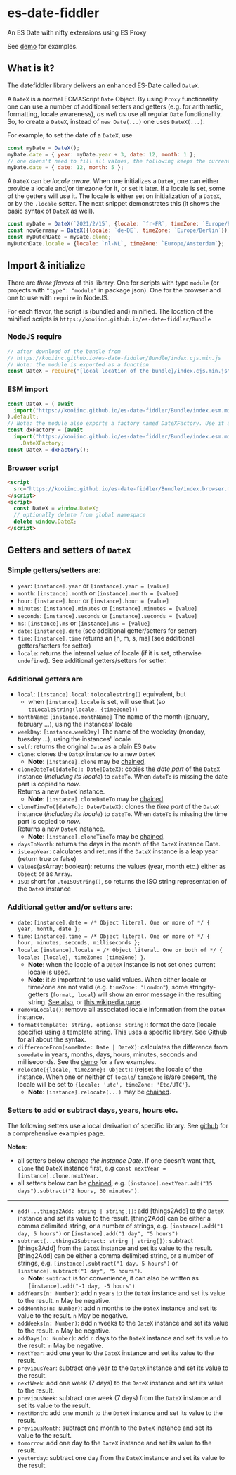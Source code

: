 # es-date-fiddler
An ES Date with nifty extensions using ES Proxy

See [demo](https://kooiinc.github.io/es-date-fiddler/Demo/) for examples. 

## What is it?
The datefiddler library delivers an enhanced ES-Date called `DateX`.

A `DateX` is a normal ECMAScript `Date` Object. By using `Proxy` functionality one can use a number of additional setters and getters (e.g. for arithmetic, formatting, locale awareness), *as well as* use all regular `Date` functionality. So, to create a `DateX`, instead of `new Date(...)` one uses `DateX(...)`.

For example, to set the date of a `DateX`, use

``` javascript
const myDate = DateX();
myDate.date = { year: myDate.year + 3, date: 12, month: 1 };
// one doens't need to fill all values, the following keeps the current year of the XDate
myDate.date = { date: 12, month: 5 };
```
A `DateX` can be *locale aware*. When one initializes a `DateX`, one can either provide a locale and/or timezone for it, or set it later. If a locale is set, some of the getters will use it. The locale is either set on initialization of a `DateX`, or by the `.locale` setter. The next snippet demonstrates this (it shows the basic syntax of `DateX` as well).

``` javascript
const myDate = DateX(`2021/2/15`, {locale: `fr-FR`, timeZone: `Europe/Paris`});
const nowGermany = DateX({locale: `de-DE`, timeZone: `Europe/Berlin`});
const myDutchDate = myDate.clone;
myDutchDate.locale = {locale: `nl-NL`, timeZone: `Europe/Amsterdam`};
```

## Import & initialize

There are *three flavors* of this library. One for scripts with type `module` (or projects with `"type": "module"` in package.json). One for the browser and one to use with `require` in NodeJS.

For each flavor, the script is (bundled and) minified. The location of the minified scripts is `https://kooiinc.github.io/es-date-fiddler/Bundle`

### NodeJS require

``` javascript
// after download of the bundle from 
// https://kooiinc.github.io/es-date-fiddler/Bundle/index.cjs.min.js
// Note: the module is exported as a function
const DateX = require("[local location of the bundle]/index.cjs.min.js").DateX;
```

### ESM import
``` javascript
const DateX = ( await 
  import("https://kooiinc.github.io/es-date-fiddler/Bundle/index.esm.min.js") 
).default;
// Note: the module also exports a factory named DateXFactory. Use it as
const dxFactory = (await 
  import("https://kooiinc.github.io/es-date-fiddler/Bundle/index.esm.min.js")
    .DateXFactory;
const DateX = dxFactory();
```

### Browser script
``` html
<script 
  src="https://kooiinc.github.io/es-date-fiddler/Bundle/index.browser.min.js">
</script>
<script>
  const DateX = window.DateX;
  // optionally delete from global namespace
  delete window.DateX;
</script>
```

## Getters and setters of `DateX`

### Simple getters/setters are: 
- `year`: `[instance].year` or `[instance].year = [value]` 
- `month`: `[instance].month` or `[instance].month = [value]`
- `hour`: `[instance].hour` or `[instance].hour = [value]` 
- `minutes`: `[instance].minutes` or `[instance].minutes = [value]` 
- `seconds`: `[instance].seconds` or `[instance].seconds = [value]` 
- `ms`: `[instance].ms` or `[instance].ms = [value]`
- `date`: `[instance].date` (see additional getter/setters for setter)
- `time`: `[instance].time` returns an [h, m, s, ms] (see additional getters/setters for setter)
- `locale`: returns the internal value of locale (if it is set, otherwise `undefined`). See additional getters/setters for setter.

### Additional getters are
- `local`: `[instance].local`: `tolocalestring()` equivalent, but 
  - when `[instance].locale` is set, will use that (so `toLocaleString(locale, {timeZone})`)
- `monthName`: `[instance.monthName]` The name of the month (january, february ...), using the instances' locale
- `weekDay`: `[instance.weekDay]` The name of the weekday (monday, tuesday ...), using the instances' locale
- `self`: returns the original `Date` as a plain ES `Date`
- `clone`: clones the `DateX` instance to a new `DateX`
   - **Note**: `[instance].clone` may be [chained](https://www.tutorialspoint.com/method-chaining-in-javascript).   
- `cloneDateTo([dateTo]: Date|DateX)`: copies the *date part* of the `DateX` instance (*including its locale*) to `dateTo`. When `dateTo` is missing the date part is copied to *now*.<br>Returns a new `DateX` instance.
  - **Note**: `[instance].cloneDateTo` may be [chained](https://www.tutorialspoint.com/method-chaining-in-javascript).
- `cloneTimeTo([dateTo]: Date/DateX)`: clones the *time part*  of the `DateX` instance (*including its locale*) to `dateTo`. When `dateTo` is missing the time part is copied to *now*.<br>Returns a new `DateX` instance.
  - **Note**: `[instance].cloneTimeTo` may be [chained](https://www.tutorialspoint.com/method-chaining-in-javascript).
- `daysInMonth`: returns the days in the month of the `DateX` instance Date.
- `isLeapYear`: calculates and returns if the `DateX` instance is a leap year (return true or false)
- `values`(asArray: boolean): returns the values (year, month etc.) either as `Object` or as `Array`.
- `ISO`: short for `.toISOString()`, so returns the ISO string representation of the `DateX` instance

### Additional getter and/or setters are:
- `date`: `[instance].date = /* Object literal. One or more of */ { year, month, date };`
- `time`: `[instance].time = /* Object literal. One or more of */ { hour, minutes, seconds, milliseconds };` 
- `locale`:  `[instance].locale = /* Object literal. One or both of */ { locale: [locale], timeZone: [timeZone] }`.
  - **Note**: when the locale of a `DateX` instance is not set ones current locale is used.
  - **Note**: it *is* important to use valid values. When either locale or timeZone are not valid (e.g. `timeZone: "London"`), some stringify-getters (`format, local`) will show an error message in the resulting string. [See also](https://betterprogramming.pub/formatting-dates-with-the-datetimeformat-object-9c808dc58604), or [this wikipedia page](https://en.wikipedia.org/wiki/List_of_tz_database_time_zones).
- `removeLocale()`: remove all associated locale information from the `DateX` instance.  
- `format(template: string, options: string)`: format the date (locale specific) using a template string. This uses a specific library. See [Github](https://github.com/KooiInc/dateformat) for all about the syntax.
- `differenceFrom(someDate: Date | DateX)`: calculates the difference from `somedate` in years, months, days, hours, minutes, seconds and milliseconds. See the [demo](https://kooiinc.github.io/es-date-fiddler/Demo/) for a few examples.
- `relocate({locale, timeZone}: Object)`: (re)set the locale of the instance. When one or neither of `locale`/  `timeZone` is/are present, the locale will be set to `{locale: 'utc', timeZone: 'Etc/UTC'}`.
   - **Note**: `[instance].relocate(...)` may be [chained](https://www.tutorialspoint.com/method-chaining-in-javascript).

### Setters to add or subtract days, years, hours etc.
The following setters use a local derivation of specific library. See [github](https://kooiinc.github.io/datefiddler/Examples/) for a comprehensive examples page.

**Notes**:
* all setters below *change the instance Date*. If one doesn't want that, `clone` the `DateX` instance first, e.g `const nextYear = [instance].clone.nextYear`.
* all setters below can be [chained](https://www.tutorialspoint.com/method-chaining-in-javascript), e.g. `[instance].nextYear.add("15 days").subtract("2 hours, 30 minutes")`.
---
- `add(...things2Add: string | string[])`: add [things2Add] to the `DateX` instance and set its value to the result. [thing2Add] can be either a comma delimited string, or a number of strings, e.g. `[instance].add("1 day, 5 hours")` or `[instance].add("1 day", "5 hours")` 
- `subtract(...things2Subtract: string | string[])`: subtract [things2Add] from the `DateX` instance and set its value to the result. [thing2Add] can be either a comma delimited string, or a number of strings, e.g. `[instance].subtract("1 day, 5 hours")` or `[instance].subtract("1 day", "5 hours")`.
  - **Note**: `subtract` is for convenience, it can also be written as `[instance].add("-1 day, -5 hours")`
- `addYears(n: Number)`: add `n` years to the `DateX` instance and set its value to the result. `n` May be  negative. 
- `addMonths(n: Number)`: add `n` months to the `DateX` instance and set its value to the result. `n` May be  negative. 
- `addWeeks(n: Number)`: add `n` weeks to the `DateX` instance and set its value to the result. `n` May be  negative.
- `addDays(n: Number)`: add `n` days to the `DateX` instance and set its value to the result. `n` May be negative.
- `nextYear`: add one year to the `DateX` instance and set its value to the result.
- `previousYear`: subtract one year to the `DateX` instance and set its value to the result.
- `nextWeek`: add one week (7 days) to the `DateX` instance and set its value to the result. 
- `previousWeek`: subtract one week (7 days) from the `DateX` instance  and set its value to the result.
- `nextMonth`: add one month to the `DateX` instance and set its value to the result. 
- `previousMonth`: subtract one month to the `DateX` instance and set its value to the result. 
- `tomorrow`: add one day to the `DateX` instance and set its value to the result. 
- `yesterday`: subtract one day from the `DateX` instance and set its value to the result.
